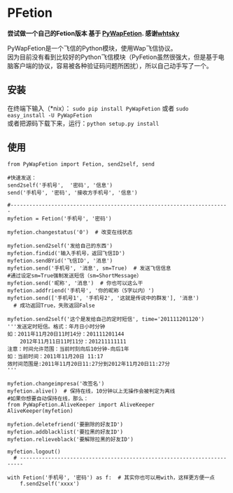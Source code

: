 PFetion  
==========

**尝试做一个自己的Fetion版本 基于 [PyWapFetion](https://github.com/whtsky/PyWapFetion). 感谢[whtsky](http://whouz.com/)**

PyWapFetion是一个飞信的Python模块，使用Wap飞信协议。  
因为目前没有看到比较好的Python飞信模块（PyFetion虽然很强大，但是基于电脑客户端的协议，容易被各种验证码问题所困扰），所以自己动手写了一个。

安装
---------------

在终端下输入（*nix）： `sudo pip install PyWapFetion` 或者 `sudo easy_install -U PyWapFetion`  
或者把源码下载下来，运行：`python setup.py install`

使用
---------------

	from PyWapFetion import Fetion, send2self, send

	#快速发送：
	send2self('手机号',  '密码', '信息')
	send('手机号', '密码', '接收方手机号', '信息')

	#----------------------------------------------------------------------
	myfetion = Fetion('手机号', '密码')

	myfetion.changestatus('0')  # 改变在线状态

	myfetion.send2self('发给自己的东西')
	myfetion.findid('输入手机号，返回飞信ID')
	myfetion.sendBYid('飞信ID', '消息')
	myfetion.send('手机号', '消息', sm=True)  # 发送飞信信息
	#通过设定sm=True强制发送短信（sm=ShortMessage）
	myfetion.send('昵称', '消息')  # 你也可以这么干
	myfetion.addfriend('手机号', '你的昵称（5字以内）')
	myfetion.send(['手机号1', '手机号2', '这就是传说中的群发'], '消息')
	  # 成功返回True，失败返回False

	myfetion.send2self('这个是发给自己的定时短信', time='201111201120')
	'''发送定时短信。格式：年月日小时分钟
	如：2011年11月20日11时14分：201111201144
		2012年11月11日11时11分：201211111111
	注意：时间允许范围：当前时刻向后10分钟-向后1年
	如：当前时间：2011年11月20日 11:17
	效时间范围是:2011年11月20日11:27分到2012年11月20日11:27分
	'''

	myfetion.changeimpresa('改签名')
	myfetion.alive()  # 保持在线，10分钟以上无操作会被判定为离线
	#如果你想要自动保持在线，那么：
	from PyWapFetion.AliveKeeper import AliveKeeper
	AliveKeeper(myfetion)

	myfetion.deletefriend('要删除的好友ID')
	myfetion.addblacklist('要拉黑的好友ID')
	myfetion.relieveblack('要解除拉黑的好友ID')

	myfetion.logout()
	  # -----------------------------------------------------------------------

	with Fetion('手机号', '密码') as f:  # 其实你也可以用with，这样更方便一点
    	f.send2self('xxxx')